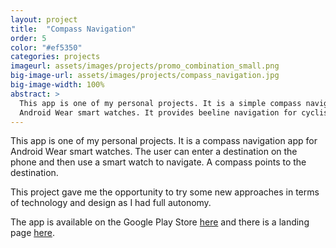 ```yaml
---
layout: project
title:  "Compass Navigation"
order: 5
color: "#ef5350"
categories: projects
imageurl: assets/images/projects/promo_combination_small.png
big-image-url: assets/images/projects/compass_navigation.jpg
big-image-width: 100%
abstract: >
  This app is one of my personal projects. It is a simple compass navigation app for
  Android Wear smart watches. It provides beeline navigation for cyclists or pedestrians.
---
```

This app is one of my personal projects. It is a compass navigation app for
Android Wear smart watches. The user can enter a destination on the phone and
then use a smart watch to navigate. A compass points to the destination.

This project gave me the opportunity to try some new approaches in terms of
technology and design as I had full autonomy.

The app is available on the Google Play Store [here](https://play.google.com/store/apps/details?id=com.wearnavigation&referrer=utm_source%20portfolio)
and there is a landing page [here](http://www.wearnavigation.com).
